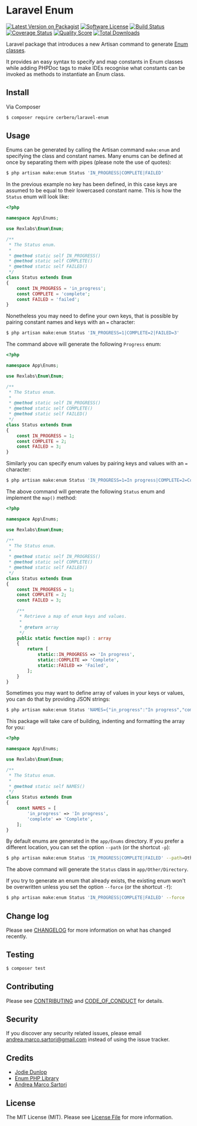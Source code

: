 # Laravel Enum

[![Latest Version on Packagist][ico-version]][link-packagist]
[![Software License][ico-license]](LICENSE.md)
[![Build Status][ico-travis]][link-travis]
[![Coverage Status][ico-scrutinizer]][link-scrutinizer]
[![Quality Score][ico-code-quality]][link-code-quality]
[![Total Downloads][ico-downloads]][link-downloads]

Laravel package that introduces a new Artisan command to generate [Enum classes][link-enum].

It provides an easy syntax to specify and map constants in Enum classes while adding PHPDoc tags to make IDEs recognise what constants can be invoked as methods to instantiate an Enum class.


## Install

Via Composer

``` bash
$ composer require cerbero/laravel-enum
```


## Usage

Enums can be generated by calling the Artisan command `make:enum` and specifying the class and constant names. Many enums can be defined at once by separating them with pipes (please note the use of quotes):

``` bash
$ php artisan make:enum Status 'IN_PROGRESS|COMPLETE|FAILED'
```

In the previous example no key has been defined, in this case keys are assumed to be equal to their lowercased constant name. This is how the `Status` enum will look like:

``` php
<?php

namespace App\Enums;

use Rexlabs\Enum\Enum;

/**
 * The Status enum.
 *
 * @method static self IN_PROGRESS()
 * @method static self COMPLETE()
 * @method static self FAILED()
 */
class Status extends Enum
{
    const IN_PROGRESS = 'in_progress';
    const COMPLETE = 'complete';
    const FAILED = 'failed';
}
```

Nonetheless you may need to define your own keys, that is possible by pairing constant names and keys with an `=` character:

``` bash
$ php artisan make:enum Status 'IN_PROGRESS=1|COMPLETE=2|FAILED=3'
```

The command above will generate the following `Progress` enum:

``` php
<?php

namespace App\Enums;

use Rexlabs\Enum\Enum;

/**
 * The Status enum.
 *
 * @method static self IN_PROGRESS()
 * @method static self COMPLETE()
 * @method static self FAILED()
 */
class Status extends Enum
{
    const IN_PROGRESS = 1;
    const COMPLETE = 2;
    const FAILED = 3;
}
```

Similarly you can specify enum values by pairing keys and values with an `=` character:

``` bash
$ php artisan make:enum Status 'IN_PROGRESS=1=In progress|COMPLETE=2=Complete|FAILED=3=Failed'
```

The above command will generate the following `Status` enum and implement the `map()` method:

``` php
<?php

namespace App\Enums;

use Rexlabs\Enum\Enum;

/**
 * The Status enum.
 *
 * @method static self IN_PROGRESS()
 * @method static self COMPLETE()
 * @method static self FAILED()
 */
class Status extends Enum
{
    const IN_PROGRESS = 1;
    const COMPLETE = 2;
    const FAILED = 3;

    /**
     * Retrieve a map of enum keys and values.
     *
     * @return array
     */
    public static function map() : array
    {
        return [
            static::IN_PROGRESS => 'In progress',
            static::COMPLETE => 'Complete',
            static::FAILED => 'Failed',
        ];
    }
}
```

Sometimes you may want to define array of values in your keys or values, you can do that by providing JSON strings:

``` bash
$ php artisan make:enum Status 'NAMES={"in_progress":"In progress","complete":"Complete"}'
```

This package will take care of building, indenting and formatting the array for you:

``` php
<?php

namespace App\Enums;

use Rexlabs\Enum\Enum;

/**
 * The Status enum.
 *
 * @method static self NAMES()
 */
class Status extends Enum
{
    const NAMES = [
        'in_progress' => 'In progress',
        'complete' => 'Complete',
    ];
}
```

By default enums are generated in the `app/Enums` directory. If you prefer a different location, you can set the option `--path` (or the shortcut `-p`):

``` bash
$ php artisan make:enum Status 'IN_PROGRESS|COMPLETE|FAILED' --path=Other/Directory
```

The above command will generate the `Status` class in `app/Other/Directory`.

If you try to generate an enum that already exists, the existing enum won't be overwritten unless you set the option `--force` (or the shortcut `-f`):

``` bash
$ php artisan make:enum Status 'IN_PROGRESS|COMPLETE|FAILED' --force
```


## Change log

Please see [CHANGELOG](CHANGELOG.md) for more information on what has changed recently.


## Testing

``` bash
$ composer test
```


## Contributing

Please see [CONTRIBUTING](CONTRIBUTING.md) and [CODE_OF_CONDUCT](CODE_OF_CONDUCT.md) for details.


## Security

If you discover any security related issues, please email andrea.marco.sartori@gmail.com instead of using the issue tracker.


## Credits

- [Jodie Dunlop][link-jodie]
- [Enum PHP Library][link-enum]
- [Andrea Marco Sartori][link-author]


## License

The MIT License (MIT). Please see [License File](LICENSE.md) for more information.

[ico-version]: https://img.shields.io/packagist/v/cerbero/laravel-enum.svg?style=flat-square
[ico-license]: https://img.shields.io/badge/license-MIT-brightgreen.svg?style=flat-square
[ico-travis]: https://img.shields.io/travis/cerbero90/laravel-enum/master.svg?style=flat-square
[ico-scrutinizer]: https://img.shields.io/scrutinizer/coverage/g/cerbero90/laravel-enum.svg?style=flat-square
[ico-code-quality]: https://img.shields.io/scrutinizer/g/cerbero90/laravel-enum.svg?style=flat-square
[ico-downloads]: https://img.shields.io/packagist/dt/cerbero/laravel-enum.svg?style=flat-square

[link-packagist]: https://packagist.org/packages/cerbero/laravel-enum
[link-travis]: https://travis-ci.org/cerbero90/laravel-enum
[link-scrutinizer]: https://scrutinizer-ci.com/g/cerbero90/laravel-enum/code-structure
[link-code-quality]: https://scrutinizer-ci.com/g/cerbero90/laravel-enum
[link-downloads]: https://packagist.org/packages/cerbero/laravel-enum
[link-jodie]: https://github.com/jodiedunlop
[link-enum]: https://github.com/rexlabsio/enum-php
[link-author]: https://github.com/cerbero90
